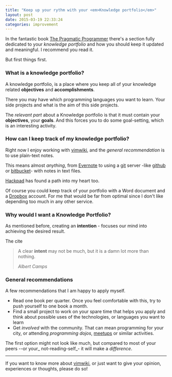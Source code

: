 ```yaml
---
title: "Keep up your rythm with your <em>Knowledge portfolio</em>"
layout: post
date: 2015-03-19 22:33:24
categories: improvement
---
```

In the fantastic book [The Pragmatic Programmer][pragmatic] there's a section fully dedicated to your *knowledge portfolio* and how you should keep it updated and meaningful. I recommend you read it.

But first things first.

### What is a knowledge portfolio?
A knowledge portfolio, is a place where you keep all of your knowledge related **objectives** and **accomplishments**.

There you may have which programming languages you want to learn. Your side projects and what is the aim of this side projects.

The _relevant part_ about a Knowledge portfolio is that it must contain your **objectives**, your **goals**. And this forces you to do some goal-setting, which is an interesting activity.

### How can I keep track of my knowledge portfolio?
Right now I enjoy working with [vimwiki][vim], and the _general recommendation_  is to use plain-text notes.

This means almost _anything_, from [Evernote][ever] to using a [git][git] server -like [github][github] or [bitbucket][bit]- with notes in text files.

[Hackpad][hack] has found a path into my heart too.

Of course you could keep track of your portfolio with a Word document and a [Dropbox][drop] account. For me that would be far from optimal since I don't like depending too much in any other service.

### Why would I want a Knowledge Portfolio?
As mentioned before, creating an **intention** - focuses our mind into achieving the desired result.

The cite
<blockquote>
<p>
A clear <strong>intent</strong> may not be much, but it is a damn lot more than nothing.
</p>
<footer>
<cite>Albert Camps</cite>
</footer>
</blockquote>

### General recommendations
A few recommendations that I am happy to apply myself.

* Read one book per quarter. Once you feel comfortable with this, try to push yourself to one book a month.
* Find a small project to work on your spare time that helps you apply and think about possible uses of the technologies, or languages you want to learn
* Get _involved_ with the community. That can mean programming for your city, or attending _programming dojos_, [meetups][meet] or similar activities.

The first option might not look like much, but compared to most of your peers --or your_ not-reading-self_- it will make a _difference_.

----

If you want to know more about [vimwiki][vim], or just want to give your opinion, experiences or thoughts, please do so!

[pragmatic]: http://www.amazon.com/The-Pragmatic-Programmer-Journeyman-Master/dp/020161622X
[github]: http://www.github.com
[bit]: http://www.bitbucket.org
[ever]: http://www.evernote.com
[vim]: http://www.github.com/vimwiki/vimwiki
[drop]: http://www.dropbox.com
[git]: http://www.git-scm.com
[hack]: https://hackpad.com/
[meet]: http://www.meetup.com
